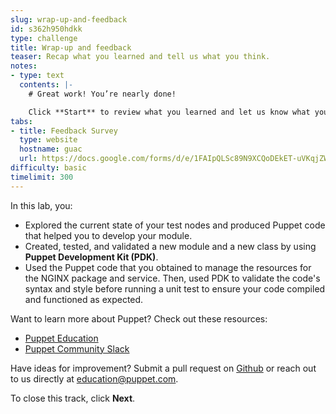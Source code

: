 ```yaml
---
slug: wrap-up-and-feedback
id: s362h950hdkk
type: challenge
title: Wrap-up and feedback
teaser: Recap what you learned and tell us what you think.
notes:
- type: text
  contents: |-
    # Great work! You’re nearly done!

    Click **Start** to review what you learned and let us know what you thought of this track.
tabs:
- title: Feedback Survey
  type: website
  hostname: guac
  url: https://docs.google.com/forms/d/e/1FAIpQLSc89N9XCQoDEkET-uVKqjZWGnqMw0IbzZeeuuCKcoQk5oXr0g/viewform?embedded=true
difficulty: basic
timelimit: 300
---
```

In this lab, you:
- Explored the current state of your test nodes and produced Puppet code that helped you to develop your module.
- Created, tested, and validated a new module and a new class by using **Puppet Development Kit (PDK)**.
- Used the Puppet code that you obtained to manage the resources for the NGINX package and service. Then, used PDK to validate the code's syntax and style before running a unit test to ensure your code compiled and functioned as expected.

Want to learn more about Puppet? Check out these resources:
- [Puppet Education](https://training.puppet.com/)
- [Puppet Community Slack](https://slack.puppet.com/)

Have ideas for improvement? Submit a pull request on [Github](https://github.com/puppetlabs/puppet-instruqt-tracks/tree/main/pe-extend-capability-lab-1-0) or reach out to us directly at <a href="mailto:education@puppet.com">education@puppet.com</a>.

To close this track, click **Next**.